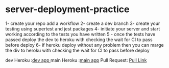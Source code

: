 # server-deployment-practice
1- create your repo add a workflow
2- create a dev branch 
3- create your testing using supertest and jest packages
4- initiate your server and start working according to the tests you have written
5 - once the tests have passed deploy the dev to heroku with checking the wait for CI to pass before deploy
6- if heroku deploy without any problem then you can marge the div to heroku with checking the wait for CI to pass before deploy


dev Heroku :[dev app ](https://waleed-server-deploy-prod.herokuapp.com/)
main Heroku :[main app](https://waleed-server-deploy-dev.herokuapp.com/)
Pull Request: [Pull Link](https://github.com/WalidAlrefai/server-deployment-practice/pull/2)

